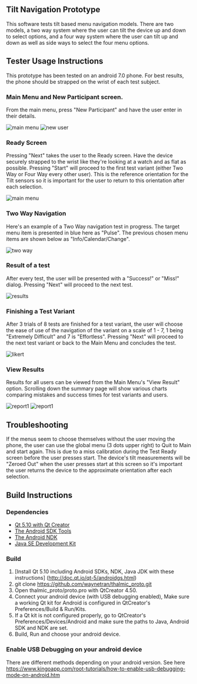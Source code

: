 
## Tilt Navigation Prototype

This software tests tilt based menu navigation models. There are two models, a two way system where the user can tilt the device up and down to select options, and a four way system where the user can tilt up and down as well as side ways to select the four menu options.

## Tester Usage Instructions

This prototype has been tested on an android 7.0 phone. For best results, the phone should be strapped on the wrist of each test subject.

### Main Menu and New Participant screen.
From the main menu, press "New Participant" and have the user enter in their details.

![main menu](screenshots/mainmenu.jpg) ![new user](screenshots/newuser.jpg)


### Ready Screen
Pressing "Next" takes the user to the Ready screen. Have the device securely strapped to the wrist like they're looking at a watch and as flat as possible. Pressing "Start" will proceed to the first test variant (either Two Way or Four Way every other user). This is the reference orientation for the Tilt sensors so it is important for the user to return to this orientation after each selection.

![main menu](screenshots/prenavigation.jpg)


### Two Way Navigation
Here's an example of a Two Way navigation test in progress. The target menu item is presented in blue here as "Pulse". The previous chosen menu items are shown below as "Info/Calendar/Change".

![two way](screenshots/twowaytilt.jpg)


### Result of a test
After every test, the user will be presented with a "Success!" or "Miss!" dialog. Pressing "Next" will proceed to the next test.

![results](screenshots/results.jpg)


### Finishing a Test Variant
After 3 trials of 8 tests are finished for a test variant, the user will choose the ease of use of the navigation of the variant on a scale of 1 - 7, 1 being "Extremely Difficult" and 7 is "Effortless". Pressing "Next" will proceed to the next test variant or back to the Main Menu and concludes the test.

![likert](screenshots/likert.jpg)

### View Results
Results for all users can be viewed from the Main Menu's "View Result" option. Scrolling down the summary page will show various charts comparing mistakes and success times for test variants and users.

![report1](screenshots/results1.jpg) ![report1](screenshots/results1.jpg)

## Troubleshooting
If the menus seem to choose themselves without the user moving the phone, the user can use the global menu (3 dots upper right) to Quit to Main and start again.  This is due to a miss calibration during the Test Ready screen before the user presses start. The device's tilt measurements will be "Zeroed Out" when the user presses start at this screen so it's important the user returns the device to the approximate orientation after each selection.

## Build Instructions

### Dependencies
- [Qt 5.10 with Qt Creator](https://download.qt.io/official_releases/qt/5.10/5.10.0)
- [The Android SDK Tools](https://www.google.com)
- [The Android NDK](https://developer.android.com/ndk/index.html)
- [Java SE Development Kit](http://www.oracle.com/technetwork/java/javase/downloads/index.html)

### Build
1. [Install Qt 5.10 including Android SDKs, NDK, Java JDK with these instructions] (http://doc.qt.io/qt-5/androidgs.html)
2. git clone https://github.com/waynetran/thalmic_proto.git
3. Open thalmic_proto/proto.pro with QtCreator 4.50.
4. Connect your android device (with USB debugging enabled), Make sure a working Qt kit for Android is configured in QtCreator's Preferences/Build & Run/Kits.
5. If a Qt kit is not configured properly, go to QtCreator's Preferences/Devices/Android and make sure the paths to Java, Android SDK and NDK are set.
6. Build, Run and choose your android device.

### Enable USB Debugging on your android device
There are different methods depending on your android version.
See here https://www.kingoapp.com/root-tutorials/how-to-enable-usb-debugging-mode-on-android.htm

